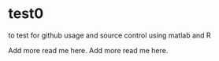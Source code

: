 # test0
to test for github usage and source control using matlab and R

Add more read me here.
Add more read me here.
